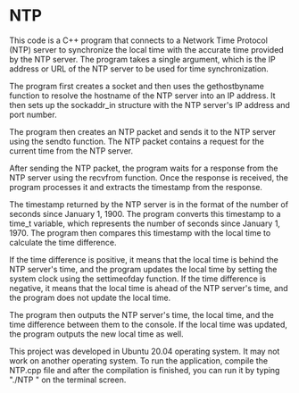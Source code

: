 # NTP

This code is a C++ program that connects to a Network Time Protocol (NTP) server to synchronize the local time with the accurate time provided by the NTP server. The program takes a single argument, which is the IP address or URL of the NTP server to be used for time synchronization.

The program first creates a socket and then uses the gethostbyname function to resolve the hostname of the NTP server into an IP address. It then sets up the sockaddr_in structure with the NTP server's IP address and port number.

The program then creates an NTP packet and sends it to the NTP server using the sendto function. The NTP packet contains a request for the current time from the NTP server.

After sending the NTP packet, the program waits for a response from the NTP server using the recvfrom function. Once the response is received, the program processes it and extracts the timestamp from the response.

The timestamp returned by the NTP server is in the format of the number of seconds since January 1, 1900. The program converts this timestamp to a time_t variable, which represents the number of seconds since January 1, 1970. The program then compares this timestamp with the local time to calculate the time difference.

If the time difference is positive, it means that the local time is behind the NTP server's time, and the program updates the local time by setting the system clock using the settimeofday function. If the time difference is negative, it means that the local time is ahead of the NTP server's time, and the program does not update the local time.

The program then outputs the NTP server's time, the local time, and the time difference between them to the console. If the local time was updated, the program outputs the new local time as well.

This project was developed in Ubuntu 20.04 operating system. It may not work on another operating system. To run the application, compile the NTP.cpp file and after the compilation is finished, you can run it by typing "./NTP <NTP server IP address or domain name>" on the terminal screen.

